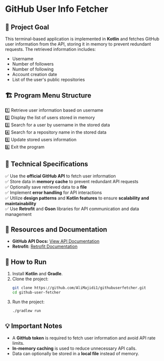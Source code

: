 # GitHub User Info Fetcher

## 📌 Project Goal
This terminal-based application is implemented in **Kotlin** and fetches GitHub user information from the API, storing it in memory to prevent redundant requests. The retrieved information includes:
- Username
- Number of followers
- Number of following
- Account creation date
- List of the user's public repositories

## 🏗️ Program Menu Structure
1️⃣ Retrieve user information based on username  
2️⃣ Display the list of users stored in memory  
3️⃣ Search for a user by username in the stored data  
4️⃣ Search for a repository name in the stored data  
5️⃣ Update stored users information  
6️⃣ Exit the program  

## 🔧 Technical Specifications
✅ Use the **official GitHub API** to fetch user information  
✅ Store data in **memory cache** to prevent redundant API requests  
✅ Optionally save retrieved data to a **file**  
✅ Implement **error handling** for API interactions  
✅ Utilize **design patterns** and **Kotlin features** to ensure **scalability and maintainability**  
✅ Use **Retrofit** and **Gson** libraries for API communication and data management  

## 📌 Resources and Documentation
- **GitHub API Docs:** [View API Documentation](https://docs.github.com/en/rest?apiVersion=2022-11-28)
- **Retrofit:** [Retrofit Documentation](https://square.github.io/retrofit)

## 🚀 How to Run
1. Install **Kotlin** and **Gradle**.
2. Clone the project:
   ```sh
   git clone https://github.com/AliMajidi1/githubuserfetcher.git
   cd github-user-fetcher
   ```
3. Run the project:
   ```sh
   ./gradlew run
   ```

## 💡 Important Notes
- A **GitHub token** is required to fetch user information and avoid API rate limits.
- **In-memory caching** is used to reduce unnecessary API calls.
- Data can optionally be stored in a **local file** instead of memory.

